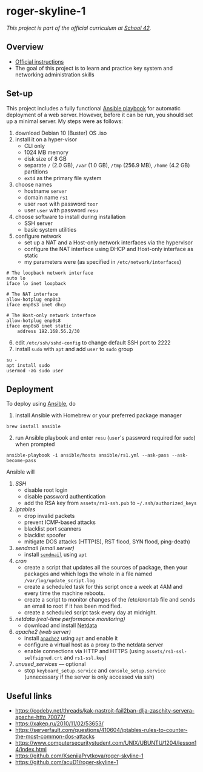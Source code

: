# roger-skyline-1

*This project is part of the official curriculum at [School 42](https://en.wikipedia.org/wiki/42_(school)).*

## Overview


* [Official instructions](resources/ft_printf.en.pdf)
* The goal of this project is to learn and practice key system and networking administration skills

## Set-up

This project includes a fully functional [Ansible playbook](https://docs.ansible.com/ansible/latest/user_guide/playbooks.html) for automatic deployment of a web server. However, before it can be run, you should set up a minimal server. My steps were as follows: 

1. download Debian 10 (Buster) OS .iso
2. install it on a hyper-visor
	* CLI only
	* 1024 MB memory
	* disk size of 8 GB
	* separate `/` (2.0 GB), `/var` (1.0 GB), `/tmp` (256.9 MB), `/home` (4.2 GB) partitions
	* `ext4` as the primary file system
3. choose names
	* hostname `server`
	* domain name `rs1`
	* user `root` with password `toor`
	* user `user` with password `resu`
4. choose software to install during installation
	* SSH server
	* basic system utilities
5. configure network
	* set up a NAT and a Host-only network interfaces via the hypervisor
	* configure the NAT interface using DHCP and Host-only interface as static
	* my parameters were (as specified in `/etc/network/interfaces`)

```
# The loopback network interface
auto lo
iface lo inet loopback
```
```
# The NAT interface
allow-hotplug enp0s3
iface enp0s3 inet dhcp
```
```
# The Host-only network interface
allow-hotplug enp0s8
iface enp0s8 inet static
	address 192.168.56.2/30
```
6. edit `/etc/ssh/sshd-config` to change default SSH port to 2222
7. install `sudo` with `apt` and add `user` to `sudo` group

```
su -
apt install sudo
usermod -aG sudo user
```
## Deployment
To deploy using [Ansible](https://www.ansible.com), do

1. install Ansible with Homebrew or your preferred package manager

```
brew install ansible
```
2. run Ansible playbook and enter `resu` (`user`'s password required for `sudo`) when prompted

```
ansible-playbook -i ansible/hosts ansible/rs1.yml --ask-pass --ask-become-pass
```

Ansible will

1. *SSH*
	* disable root login
	* disable password authentication
	* add the RSA key from `assets/rs1-ssh.pub` to `~/.ssh/authorized_keys`
2. *iptables*
	* drop invalid packets
	* prevent ICMP-based attacks
	* blacklist port scanners
	* blacklist spoofer
	* mitigate DOS attacks (HTTP(S), RST flood, SYN flood, ping-death)
2. *sendmail (email server)*
	* install [`sendmail`](https://tecadmin.net/install-sendmail-on-debian-9-stretch/) using `apt`
5. *cron*
	* create a script that updates all the sources of package, then your packages and which logs the whole in a file named `/var/log/update_script.log`
	* create a scheduled task for this script once a week at 4AM and every time the machine reboots.
	* create a script to monitor changes of the /etc/crontab file and sends an email to root if it has been modified.
	* create a scheduled script task every day at midnight.
6. *netdata (real-time performance monitoring)*
	* download and install [Netdata](https://www.netdata.cloud)
7. *apache2 (web server)*
	* install [`apache2`](https://httpd.apache.org) using `apt` and enable it
	* configure a virtual host as a proxy to the netdata server
	* enable connections via HTTP and HTTPS (using `assets/rs1-ssl-selfsigned.crt` and `rs1-ssl.key`)
8. *unused_services* –– optional
	* stop `keyboard_setup.service` and `console_setup.service` (unnecessary if the server is only accessed via ssh)

## Useful links
* <https://codeby.net/threads/kak-nastroit-fail2ban-dlja-zaschity-servera-apache-http.70077/>
* <https://xakep.ru/2010/11/02/53653/>
* <https://serverfault.com/questions/410604/iptables-rules-to-counter-the-most-common-dos-attacks>
* <https://www.computersecuritystudent.com/UNIX/UBUNTU/1204/lesson14/index.html>
* <https://github.com/KseniiaPrytkova/roger-skyline-1>
* <https://github.com/acuD1/roger-skyline-1>


